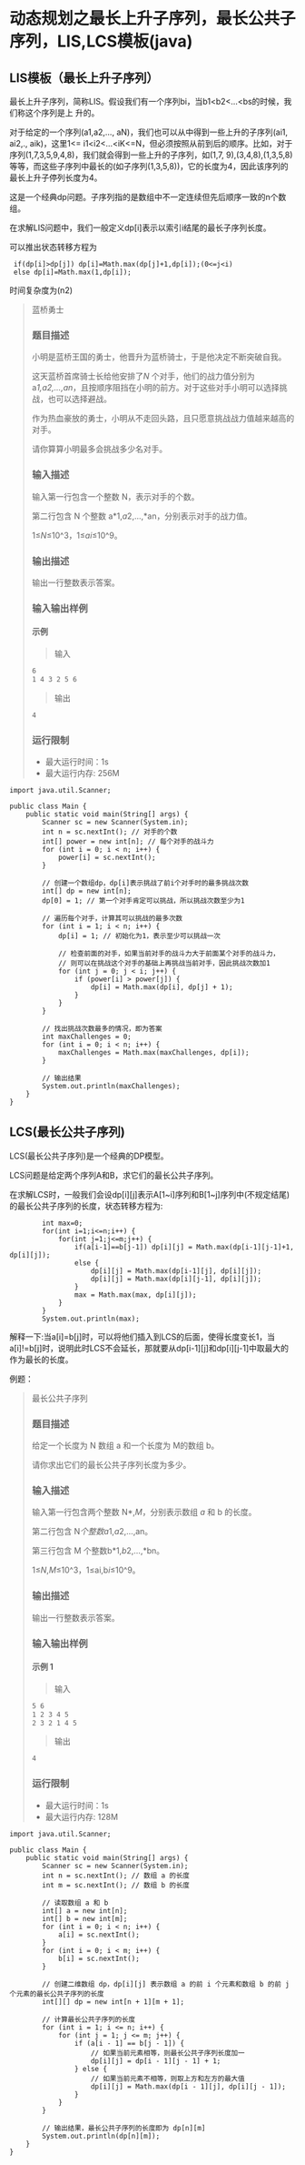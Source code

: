 # 动态规划之最长上升子序列，最长公共子序列，LIS,LCS模板(java)

## LIS模板（最长上升子序列）

最长上升子序列，简称LIS。假设我们有一个序列bi，当b1<b2<…<bs的时候，我们称这个序列是上
升的。

对于给定的一个序列(a1,a2,…, aN)，我们也可以从中得到一些上升的子序列(ai1, ai2,., aik)，这里1<= i1<i2<…<iK<=N，但必须按照从前到后的顺序。比如，对于序列(1,7,3,5,9,4,8)，我们就会得到一些上升的子序列，如(1,7, 9),(3,4,8),(1,3,5,8)等等，而这些子序列中最长的(如子序列(1,3,5,8))，它的长度为4，因此该序列的最长上升子停列长度为4。

这是一个经典dp问题。子序列指的是数组中不一定连续但先后顺序一致的n个数组。

在求解LIS问题中，我们一般定义dp[i]表示以索引i结尾的最长子序列长度。

可以推出状态转移方程为

```
 if(dp[i]>dp[j]) dp[i]=Math.max(dp[j]+1,dp[i]);(0<=j<i)
 else dp[i]=Math.max(1,dp[i]);
```

时间复杂度为(n2)

> 蓝桥勇士
>
> ### 题目描述
>
> 小明是蓝桥王国的勇士，他晋升为蓝桥骑士，于是他决定不断突破自我。
>
> 这天蓝桥首席骑士长给他安排了*N* 个对手，他们的战力值分别为 a*1,*a*2,...,*a*n*，且按顺序阻挡在小明的前方。对于这些对手小明可以选择挑战，也可以选择避战。
>
> 作为热血豪放的勇士，小明从不走回头路，且只愿意挑战战力值越来越高的对手。
>
> 请你算算小明最多会挑战多少名对手。
>
> ### 输入描述
>
> 输入第一行包含一个整数 N，表示对手的个数。
>
> 第二行包含 N 个整数 a*1,*a*2,...,*an，分别表示对手的战力值。
>
> 1≤*N*≤10^3，1≤*ai*≤10^9。
>
> ### 输出描述
>
> 输出一行整数表示答案。
>
> ### 输入输出样例
>
> #### 示例
>
> > 输入
>
> ```txt
> 6
> 1 4 3 2 5 6
> ```
>
> > 输出
>
> ```txt
> 4
> ```
>
> ### 运行限制
>
> - 最大运行时间：1s
> - 最大运行内存: 256M

```
import java.util.Scanner;

public class Main {
    public static void main(String[] args) {
        Scanner sc = new Scanner(System.in);
        int n = sc.nextInt(); // 对手的个数
        int[] power = new int[n]; // 每个对手的战斗力
        for (int i = 0; i < n; i++) {
            power[i] = sc.nextInt();
        }

        // 创建一个数组dp，dp[i]表示挑战了前i个对手时的最多挑战次数
        int[] dp = new int[n];
        dp[0] = 1; // 第一个对手肯定可以挑战，所以挑战次数至少为1

        // 遍历每个对手，计算其可以挑战的最多次数
        for (int i = 1; i < n; i++) {
            dp[i] = 1; // 初始化为1，表示至少可以挑战一次

            // 检查前面的对手，如果当前对手的战斗力大于前面某个对手的战斗力，
            // 则可以在挑战这个对手的基础上再挑战当前对手，因此挑战次数加1
            for (int j = 0; j < i; j++) {
                if (power[i] > power[j]) {
                    dp[i] = Math.max(dp[i], dp[j] + 1);
                }
            }
        }

        // 找出挑战次数最多的情况，即为答案
        int maxChallenges = 0;
        for (int i = 0; i < n; i++) {
            maxChallenges = Math.max(maxChallenges, dp[i]);
        }

        // 输出结果
        System.out.println(maxChallenges);
    }
}

```

## LCS(最长公共子序列)

LCS(最长公共子序列)是一个经典的DP模型。

LCS问题是给定两个序列A和B，求它们的最长公共子序列。

在求解LCS时，一般我们会设dp\[i][j]表示A[1~i]序列和B[1~j]序列中(不规定结尾)的最长公共子序列的长度，状态转移方程为: 

```
		int max=0;
		for(int i=1;i<=n;i++) {
			for(int j=1;j<=m;j++) {
				if(a[i-1]==b[j-1]) dp[i][j] = Math.max(dp[i-1][j-1]+1, dp[i][j]);
				else {
					dp[i][j] = Math.max(dp[i-1][j], dp[i][j]);
					dp[i][j] = Math.max(dp[i][j-1], dp[i][j]);
				}
				max = Math.max(max, dp[i][j]);
			}
		}
		System.out.println(max);	
```

解释一下:当a[i]=b[j]时，可以将他们插入到LCS的后面，使得长度变长1，当a[i]!=b[j]时，说明此时LCS不会延长，那就要从dp\[i-1][j]和dp\[i][j-1]中取最大的作为最长的长度。

例题：

> 最长公共子序列
>
> ### 题目描述
>
> 给定一个长度为 N 数组 a 和一个长度为 M的数组 b。
>
> 请你求出它们的最长公共子序列长度为多少。
>
> ### 输入描述
>
> 输入第一行包含两个整数 N*,*M*，分别表示数组 *a* 和 b 的长度。
>
> 第二行包含 N*个整数a*1,*a*2,...,an。
>
> 第三行包含 M 个整数b*1,*b*2,...,*bn。
>
> 1≤*N*,*M*≤10^3，1≤ai,b*i*≤10^9。
>
> ### 输出描述
>
> 输出一行整数表示答案。
>
> ### 输入输出样例
>
> #### 示例 1
>
> > 输入
>
> ```txt
> 5 6
> 1 2 3 4 5
> 2 3 2 1 4 5
> ```
>
> > 输出
>
> ```txt
> 4
> ```
>
> ### 运行限制
>
> - 最大运行时间：1s
> - 最大运行内存: 128M

```
import java.util.Scanner;

public class Main {
    public static void main(String[] args) {
        Scanner sc = new Scanner(System.in);
        int n = sc.nextInt(); // 数组 a 的长度
        int m = sc.nextInt(); // 数组 b 的长度

        // 读取数组 a 和 b
        int[] a = new int[n];
        int[] b = new int[m];
        for (int i = 0; i < n; i++) {
            a[i] = sc.nextInt();
        }
        for (int i = 0; i < m; i++) {
            b[i] = sc.nextInt();
        }

        // 创建二维数组 dp，dp[i][j] 表示数组 a 的前 i 个元素和数组 b 的前 j 个元素的最长公共子序列的长度
        int[][] dp = new int[n + 1][m + 1];

        // 计算最长公共子序列的长度
        for (int i = 1; i <= n; i++) {
            for (int j = 1; j <= m; j++) {
                if (a[i - 1] == b[j - 1]) {
                    // 如果当前元素相等，则最长公共子序列长度加一
                    dp[i][j] = dp[i - 1][j - 1] + 1;
                } else {
                    // 如果当前元素不相等，则取上方和左方的最大值
                    dp[i][j] = Math.max(dp[i - 1][j], dp[i][j - 1]);
                }
            }
        }

        // 输出结果，最长公共子序列的长度即为 dp[n][m]
        System.out.println(dp[n][m]);
    }
}

```

